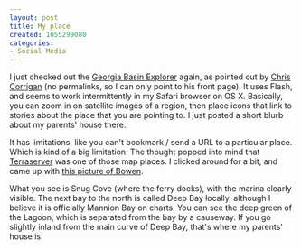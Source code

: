 ```yaml
--- 
layout: post
title: My place
created: 1055299080
categories: 
- Social Media
---
```

I just checked out the <a href="http://georgiabasin.info/localstories/main_localstories.html">Georgia Basin Explorer</a> again, as pointed out by <a href="http://www.chriscorrigan.com/miscellany/bijournal/blogger.html">Chris Corrigan</a> (no permalinks, so I can only point to his front page). It uses Flash, and seems to work intermittently in my Safari browser on OS X. Basically, you can zoom in on satellite images of a region, then place icons that link to stories about the place that you are pointing to. I just posted a short blurb about my parents' house there.

It has limitations, like you can't bookmark / send a URL to a particular place. Which is kind of a big limitation. The thought popped into mind that <a href="http://www.terraserver.com">Terraserver</a> was one of those map places. I clicked around for a bit, and came up with <a href="http://www.terraserver.com/image.asp?ulx=474085.3352&uly=5472280.5724&lrx=476523.7352&lry=5469842.1724&file_name=apu_vancouver&provider_id=105">this picture of Bowen</a>.

What you see is Snug Cove (where the ferry docks), with the marina clearly visible. The next bay to the north is called Deep Bay locally, although I believe it is officially Mannion Bay on charts. You can see the deep green of the Lagoon, which is separated from the bay by a causeway. If you go slightly inland from the main curve of Deep Bay, that's where my parents' house is.
